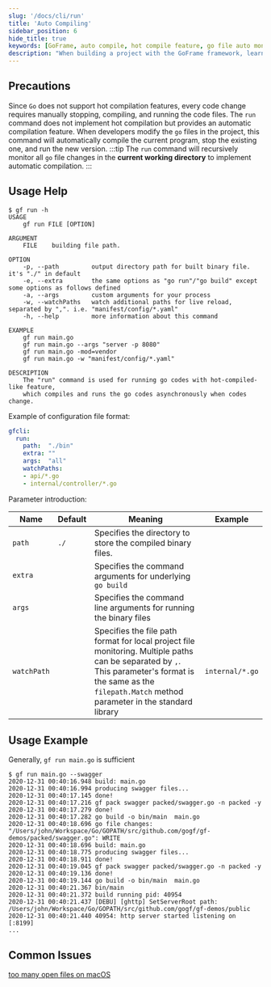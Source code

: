 ```yaml
---
slug: '/docs/cli/run'
title: 'Auto Compiling'
sidebar_position: 6
hide_title: true
keywords: [GoFrame, auto compile, hot compile feature, go file auto monitor, command line arguments, compile run, binary files, file path monitoring, GoFrame framework, gf run command]
description: "When building a project with the GoFrame framework, learn how to achieve automatic compilation through the gf run command. Although Go language does not inherently support hot compilation features, the gf run command can automatically compile and run a new version of the program when go files in the project change, aiming to improve development efficiency."
---
```


## Precautions

Since `Go` does not support hot compilation features, every code change requires manually stopping, compiling, and running the code files. The `run` command does not implement hot compilation but provides an automatic compilation feature. When developers modify the `go` files in the project, this command will automatically compile the current program, stop the existing one, and run the new version.
:::tip
The `run` command will recursively monitor all `go` file changes in the **current working directory** to implement automatic compilation.
:::
## Usage Help

```text
$ gf run -h
USAGE
    gf run FILE [OPTION]

ARGUMENT
    FILE    building file path.

OPTION
    -p, --path         output directory path for built binary file. it's "./" in default
    -e, --extra        the same options as "go run"/"go build" except some options as follows defined
    -a, --args         custom arguments for your process
    -w, --watchPaths   watch additional paths for live reload, separated by ",". i.e. "manifest/config/*.yaml"
    -h, --help         more information about this command

EXAMPLE
    gf run main.go
    gf run main.go --args "server -p 8080"
    gf run main.go -mod=vendor
    gf run main.go -w "manifest/config/*.yaml"

DESCRIPTION
    The "run" command is used for running go codes with hot-compiled-like feature,
    which compiles and runs the go codes asynchronously when codes change.

```

Example of configuration file format:

```yaml
gfcli:
  run:
    path:  "./bin"
    extra: ""
    args:  "all"
    watchPaths:
    - api/*.go
    - internal/controller/*.go
```

Parameter introduction:

| Name | Default | Meaning | Example |
| --- | --- | --- | --- |
| `path` | `./` | Specifies the directory to store the compiled binary files. |  |
| `extra` |  | Specifies the command arguments for underlying `go build` |  |
| `args` |  | Specifies the command line arguments for running the binary files |  |
| `watchPath` |  | Specifies the file path format for local project file monitoring. Multiple paths can be separated by `,`. This parameter's format is the same as the `filepath.Match` method parameter in the standard library | `internal/*.go` |

## Usage Example

Generally, `gf run main.go` is sufficient

```text
$ gf run main.go --swagger
2020-12-31 00:40:16.948 build: main.go
2020-12-31 00:40:16.994 producing swagger files...
2020-12-31 00:40:17.145 done!
2020-12-31 00:40:17.216 gf pack swagger packed/swagger.go -n packed -y
2020-12-31 00:40:17.279 done!
2020-12-31 00:40:17.282 go build -o bin/main  main.go
2020-12-31 00:40:18.696 go file changes: "/Users/john/Workspace/Go/GOPATH/src/github.com/gogf/gf-demos/packed/swagger.go": WRITE
2020-12-31 00:40:18.696 build: main.go
2020-12-31 00:40:18.775 producing swagger files...
2020-12-31 00:40:18.911 done!
2020-12-31 00:40:19.045 gf pack swagger packed/swagger.go -n packed -y
2020-12-31 00:40:19.136 done!
2020-12-31 00:40:19.144 go build -o bin/main  main.go
2020-12-31 00:40:21.367 bin/main
2020-12-31 00:40:21.372 build running pid: 40954
2020-12-31 00:40:21.437 [DEBU] [ghttp] SetServerRoot path: /Users/john/Workspace/Go/GOPATH/src/github.com/gogf/gf-demos/public
2020-12-31 00:40:21.440 40954: http server started listening on [:8199]
...
```

## Common Issues

[too many open files on macOS](https://github.com/fsnotify/fsnotify/issues/129)